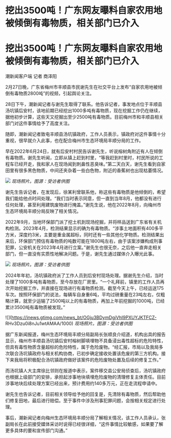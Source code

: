 # 挖出3500吨！广东网友曝料自家农用地被倾倒有毒物质，相关部门已介入

# 挖出3500吨！广东网友曝料自家农用地被倾倒有毒物质，相关部门已介入

潮新闻客户端 记者 商泽阳

2月27日晚，广东省梅州市丰顺县市民谢先生在社交平台上发布“自家农用地被倾倒有毒物质2800吨”的视频，引起舆论关注。

28日下午，潮新闻记者与谢先生取得了联系。他告诉记者，事发地点位于丰顺县汤坑镇后安村，该地前期已经挖出1000多吨有毒物质，现在挖掘工作仍在继续，据他初步计算，这些天又挖掘出至少2500吨有毒物质。目前梅州市和丰顺县相关部门对这件事情给予了高度关注。

随即，潮新闻记者致电丰顺县汤坑镇政府，工作人员表示，镇政府对这件事情十分重视，很早就介入此事，也在配合梅州市生态环境局丰顺分局的工作。

早在2022年6月24日，就有后安村村民告诉谢先生，听说榕树角附近有人在倾倒有毒物质。谢先生听闻，立即从镇上赶到村里，“等我赶到村里时，村民所说的工程车已经开走，我和家人在现场闻到刺鼻性恶臭味。”第二天白天，谢先生看到自家田里有很多黑色物质，中间还夹杂着一些白色物，附近的香蕉树也出现枯萎情况。

![](https://inews.gtimg.com/news_bt/Oq1jt1wdzF60-nq9f7DfD137RHdqamxeqG1jUIydwiPuYAA/1000)
_现场照片。图源：受访者供图_

谢先生告诉记者，在发现后，徐某利曾联系他，称这些有毒物质是他倾倒的，希望我们能给他点时间处理。“我们当时表示同意，但一直到当年8月，他都没有进行任何处理，甚至利用建筑废物进行掩盖。”谢先生说，他在2022年8月，向梅州市生态环境局丰顺分局反映了相关情况。

2022年9月，当地环保部门派了挖土机到现场挖掘，并将样品送到广东省有关机构检测。2023年4月，检测结果显示的确为有毒物质。“涉事土地面积有400多平方米，深度约3米，主要是重金属超标，同时还有一些其他化学物质。检测结果出来后，环保部门预估有毒物质的吨数可能在1800吨左右，由于该案涉嫌构成刑事犯罪，公安机关在2023年4月进行立案。”谢先生也很无奈，之后他一直奔走相关部门，但一直没有实质性地解决问题。于是，谢先生通过媒体介入曝光此事。

![](https://inews.gtimg.com/news_bt/O9m_ROQn9WxNwVE8RjzJalFCWXH3g1JxXLRisGV5TSC6IAA/1000)
_现场照片。图源：受访者供图_

2024年年初，汤坑镇政府派了工作人员到后安村现场处理。据谢先生介绍，当时处理了1000多吨有毒物质，至今存放在厂房里。“一个礼拜前，镇里的工作人员再次开始挖掘工作，并直接在现场进行有毒物质检测。截至今天上午，已经运送175车次。按照环保部门的说法，每辆车自身重6吨，平均过磅重量在23吨左右，仅粗略计算，就至少运输了2500吨以上的有毒物质，再加上年前挖掘的1000吨，已经累计3500吨有毒物质被发现。”

![](https://inews.gtimg.com/news_bt/OGju3BDymDgjVhI9PXUYJKTFCZ-
RHv3Dzu0i8nJu1wtAMAA/1000) _现场照片。图源：受访者供图_

据广东新闻报道，梅州生态环境局丰顺分局副局长张顺良介绍道，机构出具的报告显示，梅州市丰顺县汤坑镇后安村榕树脚填埋物不具备浸出毒性超标的危险特性，但具有毒性物质含量超标的危险特性，属于危险废物。“经汇报，市局以及我局多次联合汤坑镇政府与相关机构协商，已初步确定接收处置该危废的第三方机构。接下来我局将积极配合汤坑镇政府做好该案件的危险废物处置及后续的修复工作。”

而汤坑镇人大主席徐比邻则在报道中表示，案件移交县公安局侦查后，汤坑镇政府也根据上级部门的安排，承担起涉事地块填埋危险废物的清理修复主体责任。目前涉事地块后续处理方案已经出来，预计费用约140多万元，正在走流程申请中。

谢先生也告诉记者，目前相关领导给予他的回复是，先清除有毒物质，然后帮助他们修复田地，最后进行赔偿。至于事件中涉及刑事犯罪问题，会按相关规定进行处理。

事后，潮新闻记者向梅州生态环境局丰顺分局了解相关情况，该工作人员承认，张副局长在此前接受媒体采访时说得已经很详细，“这件事情比较敏感，如果要了解更多具体的要和宣传部门沟通。”

